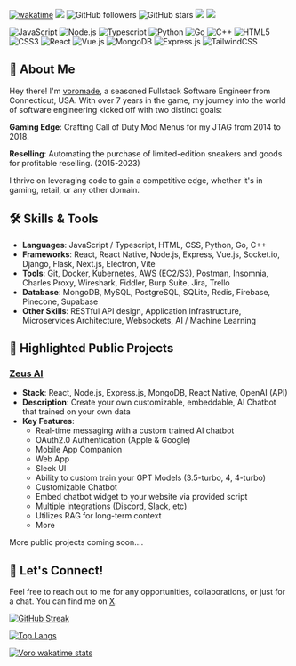 [![wakatime](https://wakatime.com/badge/user/6cc5e79b-d43f-456f-8991-5f21bc14998e.svg)](https://wakatime.com/@6cc5e79b-d43f-456f-8991-5f21bc14998e)
![](https://komarev.com/ghpvc/?username=voromade&color=green)
![GitHub followers](https://img.shields.io/github/followers/voromade?style=flat-square)
![GitHub stars](https://img.shields.io/github/stars/voromade?style=flat-square)
![](https://img.shields.io/twitter/follow/voromade?style=flat-square)
![](https://dcbadge.vercel.app/api/shield/332981581792935946)

<p>
  <img alt="JavaScript" src="https://img.shields.io/badge/-JavaScript-black?style=flat-square&logo=javascript&logoColor=0eff8e" />
  <img alt="Node.js" src="https://img.shields.io/badge/-Node.js-black?style=flat-square&logo=Node.js&logoColor=0eff8e" />
  <img alt="Typescript" src="https://img.shields.io/badge/-TypeScript-black?style=flat-square&logo=typescript&logoColor=0eff8e" />
  <img alt="Python" src="https://img.shields.io/badge/-Python-black?style=flat-square&logo=Python&logoColor=0eff8e" />
  <img alt="Go" src="https://img.shields.io/badge/-Go-black?style=flat-square&logo=go&logoColor=0eff8e" />
  <img alt="C++" src="https://img.shields.io/badge/C++-black?style=flat-square&logo=C%2B%2B&logoColor=0eff8e" />
  <img alt="HTML5" src="https://img.shields.io/badge/-HTML5-black?style=flat-square&logo=html5&logoColor=0eff8e" />
  <img alt="CSS3" src="https://img.shields.io/badge/-CSS3-black?style=flat-square&logo=css3&logoColor=0eff8e" />
  <img alt="React" src="https://img.shields.io/badge/-React-black?style=flat-square&logo=react&logoColor=0eff8e" />
  <img alt="Vue.js" src="https://img.shields.io/badge/-Vue.js-black?style=flat-square&logo=vue.js&logoColor=0eff8e" />
  <img alt="MongoDB" src="https://img.shields.io/badge/-MongoDB-black?style=flat-square&logo=mongodb&logoColor=0eff8e" />
  <img alt="Express.js" src="https://img.shields.io/badge/-Express.js-black?style=flat-square&logo=express&logoColor=0eff8e" />
  <img alt="TailwindCSS" src="https://img.shields.io/badge/-tailwindcss-black?style=flat-square&logo=tailwindcss&logoColor=0eff8e" />
</p>

<!-- <img align="center" src="https://media.discordapp.net/attachments/1187784554338058323/1196501287978672250/banner.png?ex=65f87528&is=65e60028&hm=6ee24bf6e3a7e86b853849b721865b723aad39d31646bcc894f7dd6eb52090ec&=&format=webp&quality=lossless&width=777&height=102" /> -->

## 👋 About Me

Hey there! I'm [voromade](https://devante.dev), a seasoned Fullstack Software Engineer from Connecticut, USA. With over 7 years in the game, my journey into the world of software engineering kicked off with two distinct goals:

**Gaming Edge**: Crafting Call of Duty Mod Menus for my JTAG from 2014 to 2018.

**Reselling**: Automating the purchase of limited-edition sneakers and goods for profitable reselling. (2015-2023)

I thrive on leveraging code to gain a competitive edge, whether it's in gaming, retail, or any other domain.

## 🛠 Skills & Tools

- **Languages**: JavaScript / Typescript, HTML, CSS, Python, Go, C++
- **Frameworks**: React, React Native, Node.js, Express, Vue.js, Socket.io, Django, Flask, Next.js, Electron, Vite
- **Tools**: Git, Docker, Kubernetes, AWS (EC2/S3), Postman, Insomnia, Charles Proxy, Wireshark, Fiddler, Burp Suite, Jira, Trello
- **Database**: MongoDB, MySQL, PostgreSQL, SQLite, Redis, Firebase, Pinecone, Supabase
- **Other Skills**: RESTful API design, Application Infrastructure, Microservices Architecture, Websockets, AI / Machine Learning

## 🌟 Highlighted Public Projects

### [Zeus AI](https://askzeus.gg)

- **Stack**: React, Node.js, Express.js, MongoDB, React Native, OpenAI (API)
- **Description**: Create your own customizable, embeddable, AI Chatbot that trained on your own data
- **Key Features**:
  - Real-time messaging with a custom trained AI chatbot
  - OAuth2.0 Authentication (Apple & Google)
  - Mobile App Companion
  - Web App
  - Sleek UI
  - Ability to custom train your GPT Models (3.5-turbo, 4, 4-turbo)
  - Customizable Chatbot
  - Embed chatbot widget to your website via provided script
  - Multiple integrations (Discord, Slack, etc)
  - Utilizes RAG for long-term context
  * More

More public projects coming soon....

## 📣 Let's Connect!

Feel free to reach out to me for any opportunities, collaborations, or just for a chat. You can find me on [X](https://x.com/voromade).

[![GitHub Streak](https://streak-stats.demolab.com?user=voromade&theme=github-dark&border_radius=6&mode=daily)](https://git.io/streak-stats)

[![Top Langs](https://github-readme-stats.vercel.app/api/top-langs/?username=voromade&layout=compact&theme=onedark&bg_color=000000&text_color=0eff8e&title_color=0eff8e)](https://github.com/voromade/github-readme-stats)

[![Voro wakatime stats](https://github-readme-stats.vercel.app/api/wakatime?username=voromade&layout=compact&theme=onedark&bg_color=000000&text_color=0eff8e&title_color=0eff8e&range=last_30_days)](https://github.com/anuraghazra/github-readme-stats)
